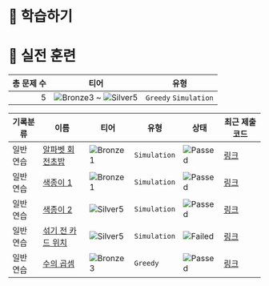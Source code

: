 # 📖 학습하기

# 🥇 실전 훈련
|총 문제 수|티어|유형|
|---:|---|---|
|5|![Bronze3][b3] ~ ![Silver5][s5]|`Greedy` `Simulation`|

|기록분류|이름|티어|유형|상태|최근 제출 코드|
|---|---|---|---|---|---|
|일반 연습|[알파벳 회전초밥](https://www.codetree.ai/training-field/search/problems/alphabet-rotating-sushi)|![Bronze1][b1]|`Simulation`|![Passed][passed]|[링크](https://github.com/parkes811-inu/codetree-TILs/blob/main/240130/%EC%95%8C%ED%8C%8C%EB%B2%B3%20%ED%9A%8C%EC%A0%84%EC%B4%88%EB%B0%A5/alphabet-rotating-sushi.cpp)|
|일반 연습|[색종이 1](https://www.codetree.ai/training-field/search/problems/color-paper-1)|![Bronze1][b1]|`Simulation`|![Passed][passed]|[링크](https://github.com/parkes811-inu/codetree-TILs/blob/main/240130/%EC%83%89%EC%A2%85%EC%9D%B4%201/color-paper-1.cpp)|
|일반 연습|[색종이 2](https://www.codetree.ai/training-field/search/problems/color-paper-2)|![Silver5][s5]|`Simulation`|![Passed][passed]|[링크](https://github.com/parkes811-inu/codetree-TILs/blob/main/240130/%EC%83%89%EC%A2%85%EC%9D%B4%202/color-paper-2.cpp)|
|일반 연습|[섞기 전 카드 위치](https://www.codetree.ai/training-field/search/problems/card-position-before-shuffling)|![Silver5][s5]|`Simulation`|![Failed][failed]|[링크](https://github.com/parkes811-inu/codetree-TILs/blob/main/240130/%EC%84%9E%EA%B8%B0%20%EC%A0%84%20%EC%B9%B4%EB%93%9C%20%EC%9C%84%EC%B9%98/card-position-before-shuffling.cpp)|
|일반 연습|[수의 곱셈](https://www.codetree.ai/training-field/search/problems/multiplication-of-numbers)|![Bronze3][b3]|`Greedy`|![Passed][passed]|[링크](https://github.com/parkes811-inu/codetree-TILs/blob/main/240130/%EC%88%98%EC%9D%98%20%EA%B3%B1%EC%85%88/multiplication-of-numbers.cpp)|










[b5]: https://img.shields.io/badge/Bronze_5-%235D3E31.svg
[b4]: https://img.shields.io/badge/Bronze_4-%235D3E31.svg
[b3]: https://img.shields.io/badge/Bronze_3-%235D3E31.svg
[b2]: https://img.shields.io/badge/Bronze_2-%235D3E31.svg
[b1]: https://img.shields.io/badge/Bronze_1-%235D3E31.svg
[s5]: https://img.shields.io/badge/Silver_5-%23394960.svg
[s4]: https://img.shields.io/badge/Silver_4-%23394960.svg
[s3]: https://img.shields.io/badge/Silver_3-%23394960.svg
[s2]: https://img.shields.io/badge/Silver_2-%23394960.svg
[s1]: https://img.shields.io/badge/Silver_1-%23394960.svg
[g5]: https://img.shields.io/badge/Gold_5-%23FFC433.svg
[g4]: https://img.shields.io/badge/Gold_4-%23FFC433.svg
[g3]: https://img.shields.io/badge/Gold_3-%23FFC433.svg
[g2]: https://img.shields.io/badge/Gold_2-%23FFC433.svg
[g1]: https://img.shields.io/badge/Gold_1-%23FFC433.svg
[p5]: https://img.shields.io/badge/Platinum_5-%2376DDD8.svg
[p4]: https://img.shields.io/badge/Platinum_4-%2376DDD8.svg
[p3]: https://img.shields.io/badge/Platinum_3-%2376DDD8.svg
[p2]: https://img.shields.io/badge/Platinum_2-%2376DDD8.svg
[p1]: https://img.shields.io/badge/Platinum_1-%2376DDD8.svg
[passed]: https://img.shields.io/badge/Passed-%23009D27.svg
[failed]: https://img.shields.io/badge/Failed-%23D24D57.svg
[easy]: https://img.shields.io/badge/쉬움-%235cb85c.svg?for-the-badge
[medium]: https://img.shields.io/badge/보통-%23FFC433.svg?for-the-badge
[hard]: https://img.shields.io/badge/어려움-%23D24D57.svg?for-the-badge
